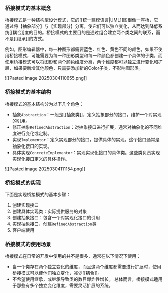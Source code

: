 
### 桥接模式的基本概念

桥接模式是一种结构型设计模式，它的[[统一建模语言|UML]]图很像一座桥，它通过将【抽象部分】与【实现部分】分离，使它们可以独立变化，从而达到降低系统[[耦合]]度的目的。桥接模式的主要目的是通过组合建立两个类之间的联系，而不是[[继承]]的方式。

例如，图形编辑器中，每一种图形都需要蓝色、红色、黄色不同的颜色，如果不使用桥接模式，可能需要为每一种图形类型和每一种颜色都创建一个具体的子类，而使用桥接模式可以将图形和两个颜色维度分离，两个维度都可以独立进行变化和扩展，如果要新增其他颜色，只需要添加新的Color子类，不影响图形类。

![[Pasted image 20250304110655.png]]

### 桥接模式的基本结构

桥接模式的基本结构分为以下几个角色：

- 抽象`Abstraction`：一般是[[抽象类]]，定义抽象部分的接口，维护一个对实现的引用。
- 修正抽象`RefinedAbstraction`：对抽象接口进行扩展，通常对抽象化的不同维度进行变化或定制。
- 实现`Implementor`：定义实现部分的接口，提供具体的实现。这个接口通常是抽象化接口的实现。
- 具体实现`ConcreteImplementor`：实现实现化接口的具体类。这些类负责实现实现化接口定义的具体操作。

![[Pasted image 20250304111154.png]]

### 桥接模式的实现

下面是实现桥接模式的基本步骤：

1. 创建实现接口
2. 创建具体实现类：实际提供服务的对象
3. 创建抽象接口：包含一个对实现化接口的引用
4. 实现抽象接口，创建`RefinedAbstraction`类
5. 客户端使用

### 桥接模式的使用场景

桥接模式在日常的开发中使用的并不是很多，通常在以下情况下使用：
- 当一个类存在两个独立变化的维度，而且这两个维度都需要进行扩展时，使用桥接模式可以使他们独立变化，减少[[耦合]]。
- 不希望使用继承，或继承导致类的数目爆炸性增长。
总体而言，桥接模式适用于那些有多个独立变化维度，需要灵活扩展的系统。